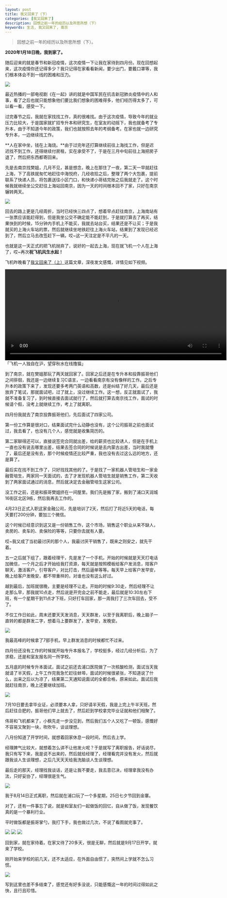 ```yaml
---
layout: post
title: 我又回来了（下）
categories: [我又回来了]
description: 回想之前一年的经历以及所思所想（下）
keywords: 生活, 我又回来了, 南京
---
```


> 回想之前一年的经历以及所思所想（下）。

**2020年1月18日晚，我到家了。**

随后迎来的就是春节和新冠疫情，这次疫情一下让我在家待到四月份。现在回想起来，这次疫情你还记得多少？我只记得在家看看新闻，要少出门，要戴口罩等，我们根本体会不到一线的困难和压力。

![](https://gcore.jsdelivr.net/gh/leewint/Images/blog/202206041709431-kangjiyiqing.jpeg)

最近热播的一部电视剧《在一起》讲的就是中国军民在抗击新冠肺炎疫情中的人和事，看了之后也就只能想象他们要比我们想象的困难得多，他们经历得太多了，可以看一看，感受一下。

过完春节之后，我就在家找找工作，真的很难找。由于这次疫情，导致今年的就业压力比较大，于是国家就扩招专升本和研究生，在室友的动摇下，我也就备考了专升本，由于不知道今年的政策，我们也就按照去年的考纲备考。在家也就一边研究专升本，一边继续找工作。

**人在家中坐，钱在上海烧。**由于过完年还打算继续前往上海找工作，但是迟迟找不到工作，还得继续付房租，实在承受不了，于是在三月中旬前往上海把房子退了，然后把东西都寄回来。

先是去南京找樊姐，几月不见，甚是想念，晚上在那住了一夜，第二天一早就赶往上海，下了高铁就匆忙地赶往中海悦府，几经收拾之后，整理了两个大包裹，提前联系了快递人员，将包裹送往小区门口，和快递小哥结完账之后我就走了。这个时候我就继续坐公交赶往上海站回南京，因为一天的时间根本回不了家，只好在南京辗转两天。

![](https://gcore.jsdelivr.net/gh/leewint/Images/blog/202206041710942-zhonghaiyuefu.jpg)

回去的路上更是几经周折，当时已经快三四点了，想着早点赶往南京，上海南站有一张票应该能赶得到，但是我坐公交不确定能不能赶到，于是就打算去了再买，结果快到的时候，15分钟内手机上不能买，我就去站台买，结果还是不让买；于是我就买的上海火车站的票，然后就继续坐地铁赶往上海火车站，结果到了发现已经迟到了，然后立马去改签赶下一辆，哎~这一天注定是不平凡的一天。

也就是这一天正式的把飞机抛弃了，说好的一起去上海，现在就飞机一个人在上海了，哎~再次**祝飞机风生水起！**

飞机昨晚看了[我又回来了（上）](https://mp.weixin.qq.com/s?__biz=Mzg4MzExMTczNQ==&mid=2247484123&idx=1&sn=9cb0a5b22eda216a019d46d707b3583d&chksm=cf4d2083f83aa995fc65d8530a725583b3b10c62a0720163ebf674bac411742c1d3cee11a7d0&scene=21#wechat_redirect)这篇文章，深夜发文感慨，详情见如下视频。

<video src="https://gcore.jsdelivr.net/gh/leewint/Images/blog/202206041714864-feijilumao.mp4" controls="controls" width="730" height="300">您的浏览器不支持播放该视频！</video>
「飞机一人独自在沪，望穿秋水在线撸猫」

到了南京，就在樊姐那玩了两天就回家了。回家之后还是在专升本和投靠振哥他们之间徘徊，我还是一边继续复习C语言，一边看看南京有没有像样的工作。之后专升本的政策下来了，发现还要多考两门英语和高数，还是纠结了好几天，最后还是放弃了笔试，那就面试吧，过了就上，没过继续工作。这一想，反正就面试了，我就不准备复习了，到时候直接去面试就行了，然后就打算去南京找工作，面试的时候请个假，没考上就继续工作，考上了就离职。

四月份我就去了南京投靠振哥他们，先后面试了四家公司。

第一份工作算是很对口，结果面试完什么动静也没有，这个公司振哥之前也面试过，我去看了，也没有几个人，感觉就是收集简历的。

第二家聊得还可以，直接说签完合同就出差，给的薪资也比较诱人，但是在手机上一直也没有说去哪里出差，结果去签合同的时候说是去内蒙古出差，当时我就懵了，最后还是没有去，那个时候疫情还比较严重，我也没有去过这么远的地方，还是算了。

最后实在找不到工作了，只好找找其他的了。于是找了一家机器人管培生和一家金融管培生，两家同一天面试的，去了才发现机器人管培生就是销售工作，第二天收到了两家面试通过的消息，然后就决定去金融管培生这家公司。

没工作之前，还是和振哥樊姐挤在一间屋里。我们先是搬了家，搬到了浦口天润城16街区北区9栋，然后我再去工作的。

4月23日正式入职这家金融公司，先是培训了2天，然后打了将近5天的电话，每天要打200分钟，要加三个微信。

这个时候已经意识到这又是一份销售工作，这个市场，销售这个职业从来不缺人，卖房的、卖车的、卖保险的等等，只要你去就有人要。

哎~我又成了当初最讨厌的那个人，我最讨厌干销售了，既来之则安之，就先干着。

五一之后就下组了，跟着经理干，先是发了一个手机，开始的时候就是天天打电话加微信，一个月之后才开始给我打资源，每天就是按照模板给客户发消息，陪客户聊天，激活客户，引导客户，对比打击，然后逼单等等。每天早上给客户发早安，晚上给客户发晚安，都不带重样的，对谁也没有这么好过。

越到最后，加班就很晚，主要是经理不让走。开始的时候9:30走，然后经理不让走那么早，那我就10点走，然后说是开完会之前不能走，最后就是10:30左右下班，有一个星期干到11点才下班，只好打车回家，那一周我打了三次车回去，受不了。

不仅工作日如此，周末还要天天发消息，天天群发，以至于我离职后，晚上脑子一直转的都是群发二字，想着马上要群发了，发早安，发晚安。

![](https://gcore.jsdelivr.net/gh/leewint/Images/blog/202206041716765-yewufanmang.gif)

我最高峰的时候拿了7部手机，早上群发消息的时候都忙不过来。

四月份还没有工作的时候就开始专升本报名了，学校挺多，经过几经分析后，为了求稳，还是和室友报名同一所学校。

五月底的时候专升本面试，面试之前还去浦口医院做了一次核酸检测，面试当天我就请了半天假，上午工作完我急忙赶往蚌埠，面试的时候很紧张，不知道说了什么，出来之后以为凉了，结果第二天通知说面试的全都合格，原来如此。面试后我就赶往南京，晚上还要继续加班。

![](https://gcore.jsdelivr.net/gh/leewint/Images/blog/202206041717825-7610.png)

7月10日要去拿毕业证，必须要本人拿，只好请半天假，我是上完上午半天班，然后赶往合肥的，振哥他们早上就去了，然后赶到学校拿完毕业证就和他们相聚了。

伟哥和飞机都来了，小枫先走一步没见到，然后我们五个人又吃了一顿饭，感慨好不容易又聚到一块，吹吹牛，谈谈理想。

八月份知道了开学时间，就想着回家休息一段时间，然后去上学。

经理脾气比较大，就想着怎么讲不让他发火呢？于是就写了离职报告，好话说尽，我只有写下来，我是说不出来的，然后就给经理了，经理看完并没有发火，然后就跟我谈人生谈理想，之后几天天天给我洗脑谈人生谈理想。

最后走的那天，经理找我谈话，还是让我不要走，我去意已决，经理拿我没有办法，只好妥协了，经理很是生气。

![](https://gcore.jsdelivr.net/gh/leewint/Images/blog/202206041718510-20200813paishe.jpg)

我于8月14日正式离职，然后就在浦口玩了一个多星期，25日七夕节回到金寨。

对了，还有一件事忘了说，就是和室友们一起做饭的回忆，自从做了饭，发现餐饮真的是一个暴利行业。

平时做饭都是振哥掌勺，我打下手，我也做过几次，不说了看图就完事了。

![](https://gcore.jsdelivr.net/gh/leewint/Images/blog/202206041719274-zuofan.jpg)
![](https://gcore.jsdelivr.net/gh/leewint/Images/blog/202206041719755-zuofan.jpg)
![](https://gcore.jsdelivr.net/gh/leewint/Images/blog/202206041720828-zuofan.jpg)

回到家，就在家待着。在家又待了20多天，很是无聊，然后就是9月17日开学，就来了学校。

刚开始来学校的前几天，还不太适应，在外面自由惯了，突然间上学就不怎么习惯。

![](https://gcore.jsdelivr.net/gh/leewint/Images/blog/202206041721575-ankesushe.jpg)

写到这里也差不多结束了，感觉还有好多没说，只能感慨这一年的时间过得如此之快，且行且珍惜。
